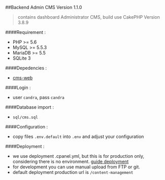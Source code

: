 ##Backend Admin CMS Version 1.1.0
> contains dashboard Administrator CMS, build use CakePHP Version 3.8.9

####Requirement :
- PHP >= 5.6
- MySQL >= 5.5.3
- MariaDB >= 5.5
- SQLite 3

####Depedencies :
- [cms-web](https://bitbucket.org/candra_rahmawan/cms-web/src/master/)

####Login :
- user `candra`, pass `candra`

####Database import :
- `sql/cms.sql`

####Configuration :
- copy files `.env.default` into `.env` and adjust your configuration

####Deployment :
- we use deployment .cpanel.yml, but this is for production only, considering there is no environment. [guide deployment](https://docs.cpanel.net/knowledge-base/web-services/guide-to-git-deployment/)
- for development you can use manual upload from FTP or git.
- default deployment production url is `/content-management`
